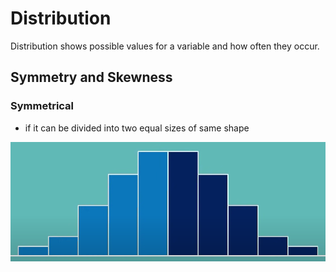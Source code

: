 # Distribution

Distribution shows possible values for a variable and how often they occur.

## Symmetry and Skewness

### Symmetrical

* if it can be divided into two equal sizes of same shape

![](img/004.distribution-1003074747.png)
